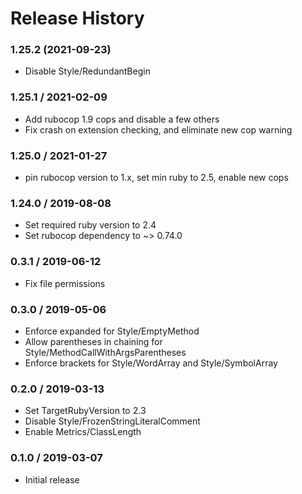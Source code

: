 # Release History

### 1.25.2 (2021-09-23)

* Disable Style/RedundantBegin

### 1.25.1 / 2021-02-09

* Add rubocop 1.9 cops and disable a few others
* Fix crash on extension checking, and eliminate new cop warning

### 1.25.0 / 2021-01-27

* pin rubocop version to 1.x, set min ruby to 2.5, enable new cops

### 1.24.0 / 2019-08-08

* Set required ruby version to 2.4
* Set rubocop dependency to ~> 0.74.0

### 0.3.1 / 2019-06-12

* Fix file permissions

### 0.3.0 / 2019-05-06

* Enforce expanded for Style/EmptyMethod
* Allow parentheses in chaining for Style/MethodCallWithArgsParentheses
* Enforce brackets for Style/WordArray and Style/SymbolArray

### 0.2.0 / 2019-03-13

* Set TargetRubyVersion to 2.3 
* Disable Style/FrozenStringLiteralComment
* Enable Metrics/ClassLength

### 0.1.0 / 2019-03-07

* Initial release
